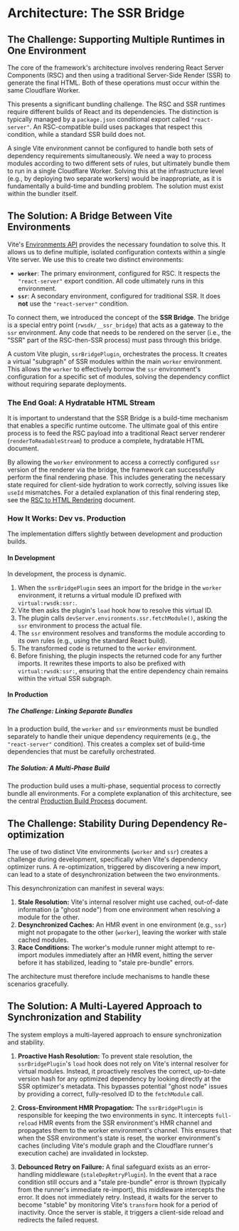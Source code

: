 # Architecture: The SSR Bridge

## The Challenge: Supporting Multiple Runtimes in One Environment

The core of the framework's architecture involves rendering React Server Components (RSC) and then using a traditional Server-Side Render (SSR) to generate the final HTML. Both of these operations must occur within the same Cloudflare Worker.

This presents a significant bundling challenge. The RSC and SSR runtimes require different builds of React and its dependencies. The distinction is typically managed by a `package.json` conditional export called `"react-server"`. An RSC-compatible build uses packages that respect this condition, while a standard SSR build does not.

A single Vite environment cannot be configured to handle both sets of dependency requirements simultaneously. We need a way to process modules according to two different sets of rules, but ultimately bundle them to run in a single Cloudflare Worker. Solving this at the infrastructure level (e.g., by deploying two separate workers) would be inappropriate, as it is fundamentally a build-time and bundling problem. The solution must exist within the bundler itself.

## The Solution: A Bridge Between Vite Environments

Vite's [Environments API](https://vitejs.dev/guide/api-vite-environment.html) provides the necessary foundation to solve this. It allows us to define multiple, isolated configuration contexts within a single Vite server. We use this to create two distinct environments:
-   **`worker`**: The primary environment, configured for RSC. It respects the `"react-server"` export condition. All code ultimately runs in this environment.
-   **`ssr`**: A secondary environment, configured for traditional SSR. It does **not** use the `"react-server"` condition.

To connect them, we introduced the concept of the **SSR Bridge**. The bridge is a special entry point (`rwsdk/__ssr_bridge`) that acts as a gateway to the `ssr` environment. Any code that needs to be rendered on the server (i.e., the "SSR" part of the RSC-then-SSR process) must pass through this bridge.

A custom Vite plugin, `ssrBridgePlugin`, orchestrates the process. It creates a virtual "subgraph" of SSR modules within the main `worker` environment. This allows the `worker` to effectively borrow the `ssr` environment's configuration for a specific set of modules, solving the dependency conflict without requiring separate deployments.

### The End Goal: A Hydratable HTML Stream

It is important to understand that the SSR Bridge is a build-time mechanism that enables a specific runtime outcome. The ultimate goal of this entire process is to feed the RSC payload into a traditional React server renderer (`renderToReadableStream`) to produce a complete, hydratable HTML document.

By allowing the `worker` environment to access a correctly configured `ssr` version of the renderer via the bridge, the framework can successfully perform the final rendering phase. This includes generating the necessary state required for client-side hydration to work correctly, solving issues like `useId` mismatches. For a detailed explanation of this final rendering step, see the [RSC to HTML Rendering](./rscSsrProcess.md) document.

### How It Works: Dev vs. Production

The implementation differs slightly between development and production builds.

#### In Development

In development, the process is dynamic.
1.  When the `ssrBridgePlugin` sees an import for the bridge in the `worker` environment, it returns a virtual module ID prefixed with `virtual:rwsdk:ssr:`.
2.  Vite then asks the plugin's `load` hook how to resolve this virtual ID.
3.  The plugin calls `devServer.environments.ssr.fetchModule()`, asking the `ssr` environment to process the actual file.
4.  The `ssr` environment resolves and transforms the module according to its own rules (e.g., using the standard React build).
5.  The transformed code is returned to the `worker` environment.
6.  Before finishing, the plugin inspects the returned code for any further imports. It rewrites these imports to also be prefixed with `virtual:rwsdk:ssr:`, ensuring that the entire dependency chain remains within the virtual SSR subgraph.

#### In Production

##### The Challenge: Linking Separate Bundles

In a production build, the `worker` and `ssr` environments must be bundled separately to handle their unique dependency requirements (e.g., the `"react-server"` condition). This creates a complex set of build-time dependencies that must be carefully orchestrated.

##### The Solution: A Multi-Phase Build

The production build uses a multi-phase, sequential process to correctly bundle all environments. For a complete explanation of this architecture, see the central [Production Build Process](./productionBuildProcess.md) document.

## The Challenge: Stability During Dependency Re-optimization

The use of two distinct Vite environments (`worker` and `ssr`) creates a challenge during development, specifically when Vite's dependency optimizer runs. A re-optimization, triggered by discovering a new import, can lead to a state of desynchronization between the two environments.

This desynchronization can manifest in several ways:
1.  **Stale Resolution:** Vite's internal resolver might use cached, out-of-date information (a "ghost node") from one environment when resolving a module for the other.
2.  **Desynchronized Caches:** An HMR event in one environment (e.g., `ssr`) might not propagate to the other (`worker`), leaving the worker with stale cached modules.
3.  **Race Conditions:** The worker's module runner might attempt to re-import modules immediately after an HMR event, hitting the server before it has stabilized, leading to "stale pre-bundle" errors.

The architecture must therefore include mechanisms to handle these scenarios gracefully.

## The Solution: A Multi-Layered Approach to Synchronization and Stability

The system employs a multi-layered approach to ensure synchronization and stability.

1.  **Proactive Hash Resolution:** To prevent stale resolution, the `ssrBridgePlugin`'s `load` hook does not rely on Vite's internal resolver for virtual modules. Instead, it proactively resolves the correct, up-to-date version hash for any optimized dependency by looking directly at the SSR optimizer's metadata. This bypasses potential "ghost node" issues by providing a correct, fully-resolved ID to the `fetchModule` call.

2.  **Cross-Environment HMR Propagation:** The `ssrBridgePlugin` is responsible for keeping the two environments in sync. It intercepts `full-reload` HMR events from the SSR environment's HMR channel and propagates them to the worker environment's channel. This ensures that when the SSR environment's state is reset, the worker environment's caches (including Vite's module graph and the Cloudflare runner's execution cache) are invalidated in lockstep.

3.  **Debounced Retry on Failure:** A final safeguard exists as an error-handling middleware (`staleDepRetryPlugin`). In the event that a race condition still occurs and a "stale pre-bundle" error is thrown (typically from the runner's immediate re-import), this middleware intercepts the error. It does not immediately retry. Instead, it waits for the server to become "stable" by monitoring Vite's `transform` hook for a period of inactivity. Once the server is stable, it triggers a client-side reload and redirects the failed request.